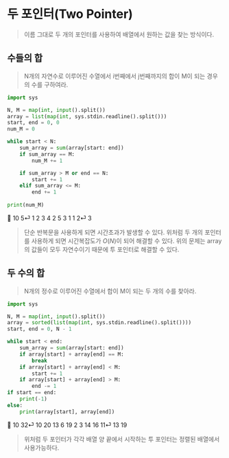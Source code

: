 # 두 포인터(Two Pointer)

> 이름 그대로 두 개의 포인터를 사용하여 배열에서 원하는 값을 찾는 방식이다.
> 

## 수들의 합

> N개의 자연수로 이루어진 수열에서 i번째에서 j번째까지의 합이 M이 되는 경우의 수를 구하여라.
> 

```python
import sys

N, M = map(int, input().split())
array = list(map(int, sys.stdin.readline().split()))
start, end = 0, 0
num_M = 0

while start < N:
    sum_array = sum(array[start: end])
    if sum_array == M:
        num_M += 1

    if sum_array > M or end == N:
        start += 1
    elif sum_array <= M:
        end += 1
    
print(num_M)
```

<aside>
🔑 10 5⏎
1 2 3 4 2 5 3 1 1 2⏎
3

</aside>

> 단순 반복문을 사용하게 되면 시간초과가 발생할 수 있다.
위처럼 두 개의 포인터를 사용하게 되면 시간복잡도가 $O(N)$이 되어 해결할 수 있다.
위의 문제는 array의 값들이 모두 자연수이기 때문에 투 포인터로 해결할 수 있다.
> 

## 두 수의 합

> N개의 정수로 이루어진 수열에서 합이 M이 되는 두 개의 수를 찾아라.
> 

```python
import sys

N, M = map(int, input().split())
array = sorted(list(map(int, sys.stdin.readline().split())))
start, end = 0, N - 1

while start < end:
	sum_array = sum(array[start: end])
	if array[start] + array[end] == M:
		break
	if array[start] + array[end] < M:
		start += 1
	if array[start] + array[end] > M:
		end -= 1
if start == end:
	print(-1)
else:
	print(array[start], array[end])
```

<aside>
🔑 10 32⏎
10 20 13 6 19 2 3 14 16 11⏎
13 19

</aside>

> 위처럼 두 포인터가 각각 배열 양 끝에서 시작하는 투 포인터는 정렬된 배열에서 사용가능하다.
>